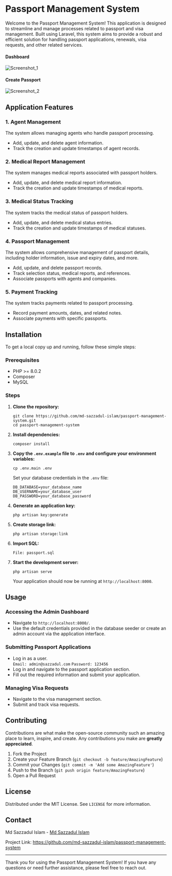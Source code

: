 <h1>Passport Management System</h1><p>Welcome to the Passport Management System! This application is designed to streamline and manage processes related to passport and visa management. Built using Laravel, this system aims to provide a robust and efficient solution for handling passport applications, renewals, visa requests, and other related services.</p>

#### Dashboard
![Screenshot_1](https://github.com/md-sazzadul-islam/passport-management-system/assets/26510351/d5f08210-a4e2-47f9-980d-ec786d2ccd2f)

#### Create Passport
![Screenshot_2](https://github.com/md-sazzadul-islam/passport-management-system/assets/26510351/644c6a74-ce96-4336-89b2-62d3fc10061f)

<h2>Application Features</h2><h3>1. Agent Management</h3><p>The system allows managing agents who handle passport processing.</p><ul>  <li>Add, update, and delete agent information.</li>  <li>Track the creation and update timestamps of agent records.</li></ul><h3>2. Medical Report Management</h3><p>The system manages medical reports associated with passport holders.</p><ul>  <li>Add, update, and delete medical report information.</li>  <li>Track the creation and update timestamps of medical reports.</li></ul><h3>3. Medical Status Tracking</h3><p>The system tracks the medical status of passport holders.</p><ul>  <li>Add, update, and delete medical status entries.</li>  <li>Track the creation and update timestamps of medical statuses.</li></ul><h3>4. Passport Management</h3><p>The system allows comprehensive management of passport details, including holder information, issue and expiry dates, and more.</p><ul>  <li>Add, update, and delete passport records.</li>  <li>Track selection status, medical reports, and references.</li>  <li>Associate passports with agents and companies.</li></ul><h3>5. Payment Tracking</h3><p>The system tracks payments related to passport processing.</p><ul>  <li>Record payment amounts, dates, and related notes.</li>  <li>Associate payments with specific passports.</li></ul><h2>Installation</h2><p>To get a local copy up and running, follow these simple steps:</p><h3>Prerequisites</h3><ul>    <li>PHP >= 8.0.2</li>    <li>Composer</li>    <li>MySQL</li></ul><h3>Steps</h3><ol>    <li>        <p><strong>Clone the repository:</strong></p>        <pre><code>git clone https://github.com/md-sazzadul-islam/passport-management-system.git
cd passport-management-system</code></pre>    </li>    <li>        <p><strong>Install dependencies:</strong></p>        <pre><code>composer install</code></pre>    </li>    <li>        <p><strong>Copy the <code>.env.example</code> file to <code>.env</code> and configure your environment variables:</strong></p>        <pre><code>cp .env.main .env</code></pre>        <p>Set your database credentials in the <code>.env</code> file:</p>        <pre><code>DB_DATABASE=your_database_name
DB_USERNAME=your_database_user
DB_PASSWORD=your_database_password</code></pre>    </li>    <li>        <p><strong>Generate an application key:</strong></p>        <pre><code>php artisan key:generate</code></pre>    </li>  <li>        <p><strong>Create storage link:</strong></p>        <pre><code>php artisan storage:link</code></pre>    </li>    <li>        <p><strong>Import SQL:</strong></p>        <pre><code>File: passport.sql </code></pre>    </li>    <li>        <p><strong>Start the development server:</strong></p>        <pre><code>php artisan serve</code></pre>        <p>Your application should now be running at <code>http://localhost:8000</code>.</p>    </li></ol><h2>Usage</h2><h3>Accessing the Admin Dashboard</h3><ul>    <li>Navigate to <code>http://localhost:8000/</code>.</li>    <li>Use the default credentials provided in the database seeder or create an admin account via the application interface.</li></ul><h3>Submitting Passport Applications</h3><ul>  <li>Log in as a user. </li> <code>Email: admin@sazzadul.com</code>
<code>Password: 123456</code>    <li>Log in and navigate to the passport application section.</li>    <li>Fill out the required information and submit your application.</li></ul><h3>Managing Visa Requests</h3><ul>    <li>Navigate to the visa management section.</li>    <li>Submit and track visa requests.</li></ul><h2>Contributing</h2><p>Contributions are what make the open-source community such an amazing place to learn, inspire, and create. Any contributions you make are <strong>greatly appreciated</strong>.</p><ol>    <li>Fork the Project</li>    <li>Create your Feature Branch (<code>git checkout -b feature/AmazingFeature</code>)</li>    <li>Commit your Changes (<code>git commit -m 'Add some AmazingFeature'</code>)</li>    <li>Push to the Branch (<code>git push origin feature/AmazingFeature</code>)</li>    <li>Open a Pull Request</li></ol><h2>License</h2><p>Distributed under the MIT License. See <code>LICENSE</code> for more information.</p><h2>Contact</h2><p>Md Sazzadul Islam - <a href="https://sazzadul.com">Md Sazzadul Islam</a></p><p>Project Link: <a href="https://github.com/md-sazzadul-islam/passport-management-system">https://github.com/md-sazzadul-islam/passport-management-system</a></p><hr><p>Thank you for using the Passport Management System! If you have any questions or need further assistance, please feel free to reach out.</p>